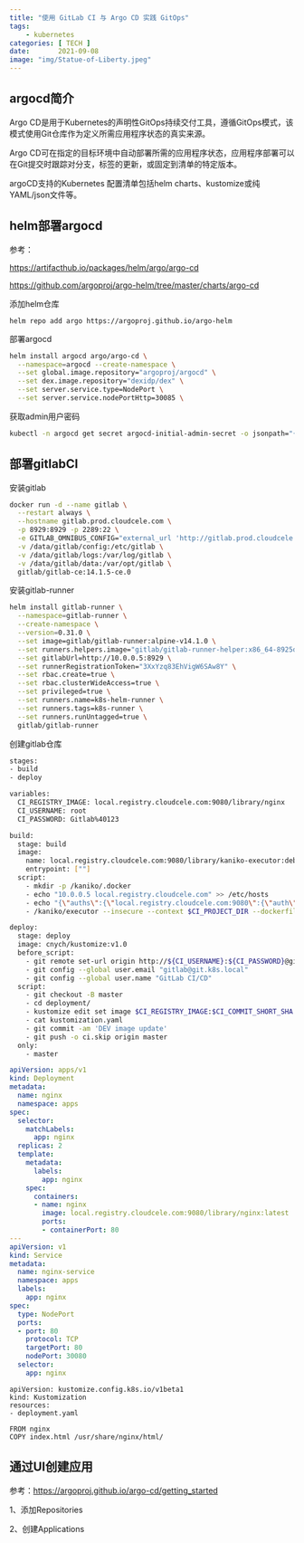 ```yaml
---
title: "使用 GitLab CI 与 Argo CD 实践 GitOps"
tags:
    - kubernetes
categories: [ TECH ]
date:       2021-09-08
image: "img/Statue-of-Liberty.jpeg"
---
```


## argocd简介

Argo CD是用于Kubernetes的声明性GitOps持续交付工具，遵循GitOps模式，该模式使用Git仓库作为定义所需应用程序状态的真实来源。

Argo CD可在指定的目标环境中自动部署所需的应用程序状态，应用程序部署可以在Git提交时跟踪对分支，标签的更新，或固定到清单的特定版本。

argoCD支持的Kubernetes 配置清单包括helm charts、kustomize或纯YAML/json文件等。

## helm部署argocd

参考：

https://artifacthub.io/packages/helm/argo/argo-cd

https://github.com/argoproj/argo-helm/tree/master/charts/argo-cd

添加helm仓库

```
helm repo add argo https://argoproj.github.io/argo-helm
```

部署argocd

```bash
helm install argocd argo/argo-cd \
  --namespace=argocd --create-namespace \
  --set global.image.repository="argoproj/argocd" \
  --set dex.image.repository="dexidp/dex" \
  --set server.service.type=NodePort \
  --set server.service.nodePortHttp=30085 \
```

获取admin用户密码

```bash
kubectl -n argocd get secret argocd-initial-admin-secret -o jsonpath="{.data.password}" | base64 -d
```

## 部署gitlabCI

安装gitlab

```bash
docker run -d --name gitlab \
  --restart always \
  --hostname gitlab.prod.cloudcele.com \
  -p 8929:8929 -p 2289:22 \
  -e GITLAB_OMNIBUS_CONFIG="external_url 'http://gitlab.prod.cloudcele.com:8929'; gitlab_rails['gitlab_shell_ssh_port'] = 2289; gitlab_rails['initial_root_password'] = 'Gitlab@123';" \
  -v /data/gitlab/config:/etc/gitlab \
  -v /data/gitlab/logs:/var/log/gitlab \
  -v /data/gitlab/data:/var/opt/gitlab \
  gitlab/gitlab-ce:14.1.5-ce.0
```

安装gitlab-runner

```bash
helm install gitlab-runner \
  --namespace=gitlab-runner \
  --create-namespace \
  --version=0.31.0 \
  --set image=gitlab/gitlab-runner:alpine-v14.1.0 \
  --set runners.helpers.image="gitlab/gitlab-runner-helper:x86_64-8925d9a0" \
  --set gitlabUrl=http://10.0.0.5:8929 \
  --set runnerRegistrationToken="3XxYzq83EhVigW6SAw8Y" \
  --set rbac.create=true \
  --set rbac.clusterWideAccess=true \
  --set privileged=true \
  --set runners.name=k8s-helm-runner \
  --set runners.tags=k8s-runner \
  --set runners.runUntagged=true \
  gitlab/gitlab-runner
```

创建gitlab仓库

```bash
stages:
- build
- deploy

variables:
  CI_REGISTRY_IMAGE: local.registry.cloudcele.com:9080/library/nginx
  CI_USERNAME: root
  CI_PASSWORD: Gitlab%40123

build:
  stage: build
  image:
    name: local.registry.cloudcele.com:9080/library/kaniko-executor:debug
    entrypoint: [""]
  script:
    - mkdir -p /kaniko/.docker
    - echo "10.0.0.5 local.registry.cloudcele.com" >> /etc/hosts
    - echo "{\"auths\":{\"local.registry.cloudcele.com:9080\":{\"auth\":\"$(echo -n admin:Harbor12345 | base64)\"}}}" > /kaniko/.docker/config.json
    - /kaniko/executor --insecure --context $CI_PROJECT_DIR --dockerfile $CI_PROJECT_DIR/Dockerfile --destination $CI_REGISTRY_IMAGE:$CI_COMMIT_SHORT_SHA

deploy:
  stage: deploy
  image: cnych/kustomize:v1.0
  before_script:
    - git remote set-url origin http://${CI_USERNAME}:${CI_PASSWORD}@gitlab.prod.cloudcele.com:8929/root/nginx-demo.git
    - git config --global user.email "gitlab@git.k8s.local"
    - git config --global user.name "GitLab CI/CD"
  script:
    - git checkout -B master
    - cd deployment/
    - kustomize edit set image $CI_REGISTRY_IMAGE:$CI_COMMIT_SHORT_SHA
    - cat kustomization.yaml
    - git commit -am 'DEV image update'
    - git push -o ci.skip origin master
  only:
    - master
```





```yaml
apiVersion: apps/v1
kind: Deployment
metadata:
  name: nginx
  namespace: apps
spec:
  selector:
    matchLabels:
      app: nginx
  replicas: 2
  template:
    metadata:
      labels:
        app: nginx
    spec:
      containers:
      - name: nginx
        image: local.registry.cloudcele.com:9080/library/nginx:latest
        ports:
        - containerPort: 80
---
apiVersion: v1
kind: Service
metadata:
  name: nginx-service
  namespace: apps
  labels:
    app: nginx
spec:
  type: NodePort
  ports:
  - port: 80
    protocol: TCP
    targetPort: 80
    nodePort: 30080
  selector:
    app: nginx
```



```
apiVersion: kustomize.config.k8s.io/v1beta1
kind: Kustomization
resources:
- deployment.yaml
```



```
FROM nginx
COPY index.html /usr/share/nginx/html/
```



## 通过UI创建应用

参考：https://argoproj.github.io/argo-cd/getting_started

1、添加Repositories

2、创建Applications

